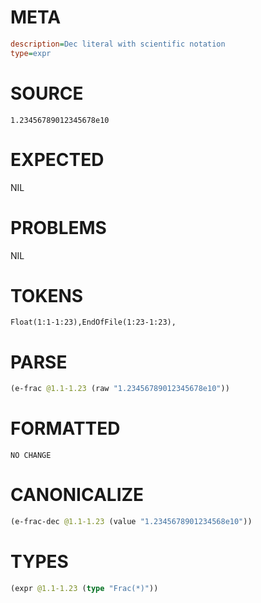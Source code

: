 # META
~~~ini
description=Dec literal with scientific notation
type=expr
~~~
# SOURCE
~~~roc
1.23456789012345678e10
~~~
# EXPECTED
NIL
# PROBLEMS
NIL
# TOKENS
~~~zig
Float(1:1-1:23),EndOfFile(1:23-1:23),
~~~
# PARSE
~~~clojure
(e-frac @1.1-1.23 (raw "1.23456789012345678e10"))
~~~
# FORMATTED
~~~roc
NO CHANGE
~~~
# CANONICALIZE
~~~clojure
(e-frac-dec @1.1-1.23 (value "1.2345678901234568e10"))
~~~
# TYPES
~~~clojure
(expr @1.1-1.23 (type "Frac(*)"))
~~~

